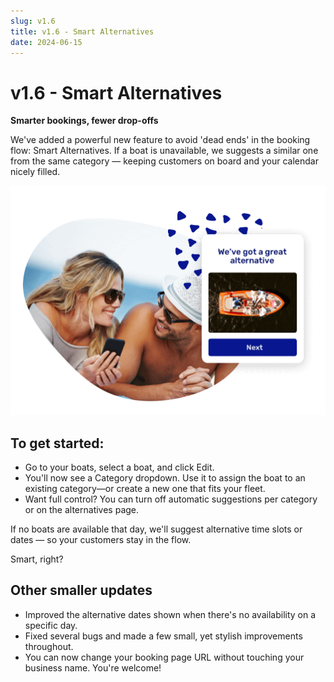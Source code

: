 ```yaml
---
slug: v1.6
title: v1.6 - Smart Alternatives
date: 2024-06-15
---
```


# v1.6 - Smart Alternatives

**Smarter bookings, fewer drop-offs**

We've added a powerful new feature to avoid 'dead ends' in the booking flow: Smart Alternatives. If a boat is unavailable, we suggests a similar one from the same category — keeping customers on board and your calendar nicely filled.

![](./images/v1.6.smart_alternatives_boat_rental_software.png)

## To get started:

- Go to your boats, select a boat, and click Edit.
- You'll now see a Category dropdown. Use it to assign the boat to an existing category—or create a new one that fits your fleet.
- Want full control? You can turn off automatic suggestions per category or on the alternatives page.

If no boats are available that day, we'll suggest alternative time slots or dates — so your customers stay in the flow.

Smart, right?

## Other smaller updates

- Improved the alternative dates shown when there's no availability on a specific day.
- Fixed several bugs and made a few small, yet stylish improvements throughout.
- You can now change your booking page URL without touching your business name. You're welcome!
